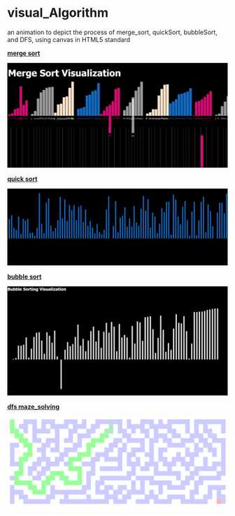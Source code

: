 # visual_Algorithm
an animation to depict the process of merge_sort, quickSort, bubbleSort, and DFS, using canvas in HTML5 standard

__[merge sort](https://ljxcript.github.io/visual_Algorithm/merge_Sort.html)__

![image](https://github.com/ljxcript/visual_Algorithm/blob/master/screenshots/merge.png)

__[quick sort](https://ljxcript.github.io/visual_Algorithm/quick_Sort.html)__

![image](https://github.com/ljxcript/visual_Algorithm/blob/master/screenshots/quick.png)

__[bubble sort](https://ljxcript.github.io/visual_Algorithm/bubble_Sort.html)__

![image](https://github.com/ljxcript/visual_Algorithm/blob/master/screenshots/bubble.png)

__[dfs maze_solving](https://ljxcript.github.io/visual_Algorithm/dfs_mase.html)__

![image](https://github.com/ljxcript/visual_Algorithm/blob/master/screenshots/DFS.png)



